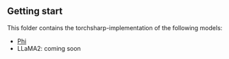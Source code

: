## Getting start

This folder contains the torchsharp-implementation of the following models:
- [Phi](./phi/README.md)
- LLaMA2: coming soon
